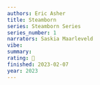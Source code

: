 ```yaml
---
authors: Eric Asher
title: Steamborn
series: Steamborn Series
series_number: 1
narrators: Saskia Maarleveld
vibe:
summary:
rating: 🫳
finished: 2023-02-07
year: 2023
---
```

